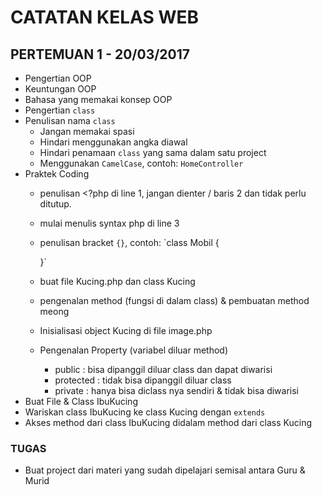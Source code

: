 # CATATAN KELAS WEB

## PERTEMUAN 1 - 20/03/2017
- Pengertian OOP
- Keuntungan OOP
- Bahasa yang memakai konsep OOP
- Pengertian `class`
- Penulisan nama `class`
  - Jangan memakai spasi
  - Hindari menggunakan angka diawal
  - Hindari penamaan `class` yang sama dalam satu project
  - Menggunakan `CamelCase`, contoh: `HomeController`
- Praktek Coding
  - penulisan <?php di line 1, jangan dienter / baris 2 dan tidak perlu ditutup.
  - mulai menulis syntax php di line 3
  - penulisan bracket `{}`, contoh:
    `class Mobil {

    }`
  - buat file Kucing.php dan class Kucing
  - pengenalan method (fungsi di dalam class) & pembuatan method meong
  - Inisialisasi object Kucing di file image.php
  - Pengenalan Property (variabel diluar method)
    - public : bisa dipanggil diluar class dan dapat diwarisi
    - protected : tidak bisa dipanggil diluar class
    - private : hanya bisa diclass nya sendiri & tidak bisa diwarisi
- Buat File & Class IbuKucing
- Wariskan class IbuKucing ke class Kucing dengan `extends`
- Akses method dari class IbuKucing didalam method dari class Kucing
### TUGAS
- Buat project dari materi yang sudah dipelajari semisal antara Guru & Murid